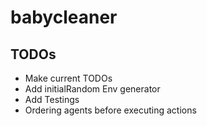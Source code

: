 # babycleaner

## TODOs

- Make current TODOs
- Add initialRandom Env generator
- Add Testings
- Ordering agents before executing actions
